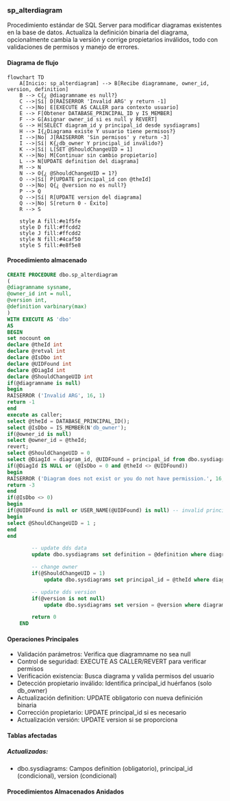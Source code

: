 ### sp_alterdiagram

Procedimiento estándar de SQL Server para modificar diagramas existentes en la base de datos. Actualiza la definición binaria del diagrama, opcionalmente cambia la versión y corrige propietarios inválidos, todo con validaciones de permisos y manejo de errores.

#### Diagrama de flujo

```mermaid
flowchart TD
    A[Inicio: sp_alterdiagram] --> B[Recibe diagramname, owner_id, version, definition]
    B --> C{¿ @diagramname es null?}
    C -->|Sí| D[RAISERROR 'Invalid ARG' y return -1]
    C -->|No| E[EXECUTE AS CALLER para contexto usuario]
    E --> F[Obtener DATABASE_PRINCIPAL_ID y IS_MEMBER]
    F --> G[Asignar owner_id si es null y REVERT]
    G --> H[SELECT diagram_id y principal_id desde sysdiagrams]
    H --> I{¿Diagrama existe Y usuario tiene permisos?}
    I -->|No| J[RAISERROR 'Sin permisos' y return -3]
    I -->|Sí| K{¿db_owner Y principal_id inválido?}
    K -->|Sí| L[SET @ShouldChangeUID = 1]
    K -->|No| M[Continuar sin cambio propietario]
    L --> N[UPDATE definition del diagrama]
    M --> N
    N --> O{¿ @ShouldChangeUID = 1?}
    O -->|Sí| P[UPDATE principal_id con @theId]
    O -->|No| Q{¿ @version no es null?}
    P --> Q
    Q -->|Sí| R[UPDATE version del diagrama]
    Q -->|No| S[return 0 - Éxito]
    R --> S
    
    style A fill:#e1f5fe
    style D fill:#ffcdd2
    style J fill:#ffcdd2
    style N fill:#4caf50
    style S fill:#e8f5e8
```
#### Procedimiento almacenado
```sql
CREATE PROCEDURE dbo.sp_alterdiagram
(
@diagramname sysname,
@owner_id int = null,
@version int,
@definition varbinary(max)
)
WITH EXECUTE AS 'dbo'
AS
BEGIN
set nocount on
declare @theId int
declare @retval int
declare @IsDbo int
declare @UIDFound int
declare @DiagId int
declare @ShouldChangeUID int
if(@diagramname is null)
begin
RAISERROR ('Invalid ARG', 16, 1)
return -1
end
execute as caller;
select @theId = DATABASE_PRINCIPAL_ID();
select @IsDbo = IS_MEMBER(N'db_owner');
if(@owner_id is null)
select @owner_id = @theId;
revert;
select @ShouldChangeUID = 0
select @DiagId = diagram_id, @UIDFound = principal_id from dbo.sysdiagrams where principal_id = @owner_id and name = @diagramname
if(@DiagId IS NULL or (@IsDbo = 0 and @theId <> @UIDFound))
begin
RAISERROR ('Diagram does not exist or you do not have permission.', 16, 1);
return -3
end
if(@IsDbo <> 0)
begin
if(@UIDFound is null or USER_NAME(@UIDFound) is null) -- invalid principal_id
begin
select @ShouldChangeUID = 1 ;
end
end

    	-- update dds data
    	update dbo.sysdiagrams set definition = @definition where diagram_id = @DiagId ;

    	-- change owner
    	if(@ShouldChangeUID = 1)
    		update dbo.sysdiagrams set principal_id = @theId where diagram_id = @DiagId ;

    	-- update dds version
    	if(@version is not null)
    		update dbo.sysdiagrams set version = @version where diagram_id = @DiagId ;

    	return 0
    END
```
#### Operaciones Principales

- Validación parámetros: Verifica que diagramname no sea null
- Control de seguridad: EXECUTE AS CALLER/REVERT para verificar permisos
- Verificación existencia: Busca diagrama y valida permisos del usuario
- Detección propietario inválido: Identifica principal_id huérfanos (solo db_owner)
- Actualización definition: UPDATE obligatorio con nueva definición binaria
- Corrección propietario: UPDATE principal_id si es necesario
- Actualización versión: UPDATE version si se proporciona

#### Tablas afectadas

##### Actualizadas:

- dbo.sysdiagrams: Campos definition (obligatorio), principal_id (condicional), version (condicional)

#### Procedimientos Almacenados Anidados